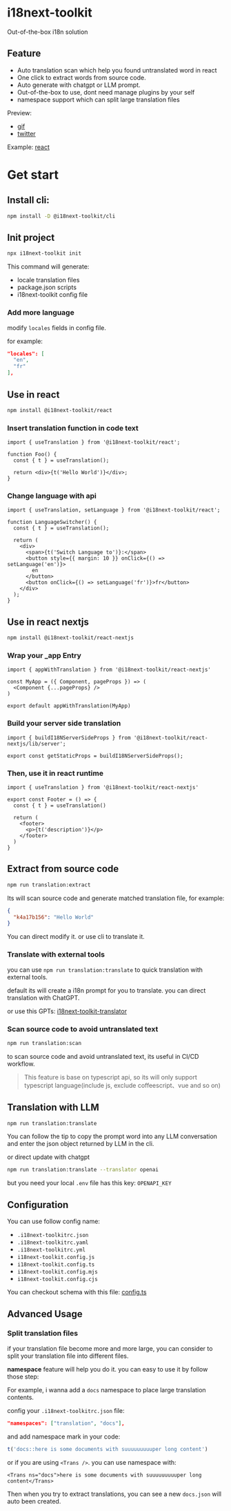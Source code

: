 # i18next-toolkit

Out-of-the-box i18n solution

## Feature

- Auto translation scan which help you found untranslated word in react
- One click to extract words from source code.
- Auto generate with chatgpt or LLM prompt.
- Out-of-the-box to use, dont need manage plugins by your self
- namespace support which can split large translation files

Preview: 
- [gif](https://imgur.com/qR9iIzi.gif)
- [twitter](https://twitter.com/moonrailgun/status/1781694709196640279)

Example: [react](./examples/react/)

# Get start

## Install cli:

```bash
npm install -D @i18next-toolkit/cli
```

## Init project

```bash
npx i18next-toolkit init
```

This command will generate:

- locale translation files
- package.json scripts
- i18next-toolkit config file

### Add more language

modify `locales` fields in config file.

for example:

```json
"locales": [
  "en",
  "fr"
],
```

## Use in react

```bash
npm install @i18next-toolkit/react
```

### Insert translation function in code text

```tsx
import { useTranslation } from '@i18next-toolkit/react';

function Foo() {
  const { t } = useTranslation();

  return <div>{t('Hello World')}</div>;
}
```

### Change language with api

```tsx
import { useTranslation, setLanguage } from '@i18next-toolkit/react';

function LanguageSwitcher() {
  const { t } = useTranslation();

  return (
    <div>
      <span>{t('Switch Language to')}:</span>
      <button style={{ margin: 10 }} onClick={() => setLanguage('en')}>
        en
      </button>
      <button onClick={() => setLanguage('fr')}>fr</button>
    </div>
  );
}
```

## Use in react nextjs

```bash
npm install @i18next-toolkit/react-nextjs
```

### Wrap your _app Entry

```tsx
import { appWithTranslation } from '@i18next-toolkit/react-nextjs'

const MyApp = ({ Component, pageProps }) => (
  <Component {...pageProps} />
)

export default appWithTranslation(MyApp)
```

### Build your server side translation

```tsx
import { buildI18NServerSideProps } from '@i18next-toolkit/react-nextjs/lib/server';

export const getStaticProps = buildI18NServerSideProps();
```

### Then, use it in react runtime

```tsx
import { useTranslation } from '@i18next-toolkit/react-nextjs'

export const Footer = () => {
  const { t } = useTranslation()

  return (
    <footer>
      <p>{t('description')}</p>
    </footer>
  )
}
```

## Extract from source code

```bash
npm run translation:extract
```

Its will scan source code and generate matched translation file, for example:

```json
{
  "k4a17b156": "Hello World"
}
```

You can direct modify it. or use cli to translate it.

### Translate with external tools

you can use `npm run translation:translate` to quick translation with external tools.

default its will create a i18n prompt for you to translate. you can direct translation with ChatGPT.

or use this GPTs: [i18next-toolkit-translator](https://chat.openai.com/g/g-vcMCn5a88-i18next-toolkit-translator)

### Scan source code to avoid untranslated text

```bash
npm run translation:scan
```

to scan source code and avoid untranslated text, its useful in CI/CD workflow.

> This feature is base on typescript api, so its will only support typescript language(include js, exclude coffeescript、vue and so on)

## Translation with LLM

```bash
npm run translation:translate
```

You can follow the tip to copy the prompt word into any LLM conversation and enter the json object returned by LLM in the cli.

or direct update with chatgpt

```bash
npm run translation:translate --translator openai
```

but you need your local `.env` file has this key: `OPENAPI_KEY`


## Configuration

You can use follow config name:

- `.i18next-toolkitrc.json`
- `.i18next-toolkitrc.yaml`
- `.i18next-toolkitrc.yml`
- `i18next-toolkit.config.js`
- `i18next-toolkit.config.ts`
- `i18next-toolkit.config.mjs`
- `i18next-toolkit.config.cjs`

You can checkout schema with this file: [config.ts](./packages/cli/src/config.ts)

## Advanced Usage

### Split translation files

if your translation file become more and more large, you can consider to split your translation file into different files.

**namespace** feature will help you do it. you can easy to use it by follow those step:

For example, i wanna add a `docs` namespace to place large translation contents.

config your `.i18next-toolkitrc.json` file:

```json
"namespaces": ["translation", "docs"],
```

and add namespace mark in your code:
```ts
t('docs::here is some documents with suuuuuuuuuper long content')
```

or if you are using `<Trans />`. you can use namespace with:

```tsx
<Trans ns="docs">here is some documents with suuuuuuuuuper long content</Trans>
```

Then when you try to extract translations, you can see a new `docs.json` will auto been created.
